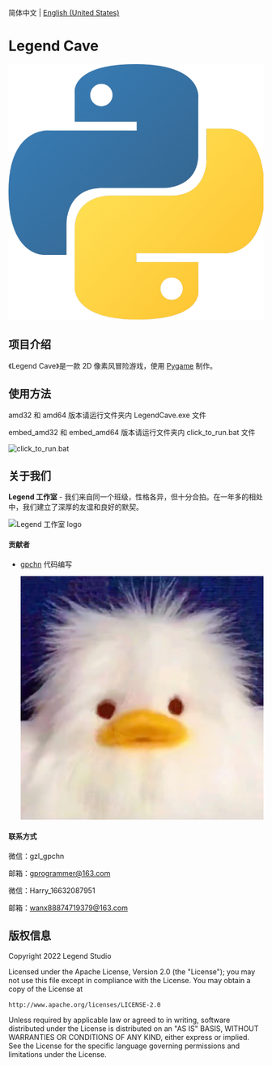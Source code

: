 简体中文 | [English (United States)](README_en_US.md)

# Legend Cave

![游戏 logo](./assets/image/logo.png)

## 项目介绍

《Legend Cave》是一款 2D 像素风冒险游戏，使用 [Pygame](https://www.pygame.org/) 制作。

## 使用方法

amd32 和 amd64 版本请运行文件夹内 LegendCave.exe 文件

embed_amd32 和 embed_amd64 版本请运行文件夹内 click_to_run.bat 文件

![click_to_run.bat](./assets/image/click_to_run.bat.png)

## 关于我们

**Legend 工作室** - 我们来自同一个班级，性格各异，但十分合拍。在一年多的相处中，我们建立了深厚的友谊和良好的默契。

![Legend 工作室 logo](./assets/image/legend_studio_logo.png)

#### 贡献者

- [gpchn](https://github.com/gpchn/) 代码编写
  
  ![头像](./assets/image/gpchn.jpg)

#### 联系方式

微信：gzl_gpchn

邮箱：gprogrammer@163.com

微信：Harry_16632087951

邮箱：wanx88874719379@163.com

## 版权信息

Copyright 2022 Legend Studio

Licensed under the Apache License, Version 2.0 (the "License");
you may not use this file except in compliance with the License.
You may obtain a copy of the License at

    http://www.apache.org/licenses/LICENSE-2.0

Unless required by applicable law or agreed to in writing, software
distributed under the License is distributed on an "AS IS" BASIS,
WITHOUT WARRANTIES OR CONDITIONS OF ANY KIND, either express or implied.
See the License for the specific language governing permissions and
limitations under the License.
